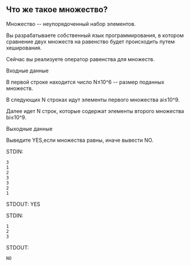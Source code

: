 ## Что же такое множество?

Множество -- неупорядоченный набор элементов.

Вы разрабатываете собственный язык программирования, в котором сравнение двух множеств на равенство будет происходить путем хеширования.

Сейчас вы реализуете оператор равенства для множеств.


Входные данные

В первой строке находится число N≤10^6 -- размер поданных множеств.

В следующих N строках идут элементы первого множества ai≤10^9.

Далее идет N строк, которые содержат элементы второго множества bi≤10^9.


Выходные данные

Выведите YES,если множества равны, иначе вывести NO.


STDIN:
```
3
1
2
3
3
2
1
```

STDOUT:
YES

STDIN:
```
1
2
3
```

STDOUT:
```
NO
```

